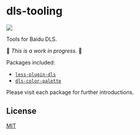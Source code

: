 # dls-tooling

[![](https://badgen.net/circleci/github/ecomfe/less-plugin-dls)](https://circleci.com/gh/ecomfe/less-plugin-dls)

Tools for Baidu DLS.

🚧 *This is a work in progress.* 🚧

Packages included:

* [`less-plugin-dls`](./packages/less-plugin-dls)
* [`dls-color-palette`](./packages/dls-color-palette)

Please visit each package for further introductions.

## License

[MIT](https://github.com/ecomfe/less-plugin-dls/blob/master/LICENSE)

